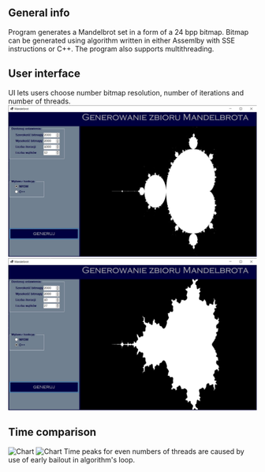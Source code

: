 ## General info
Program generates a Mandelbrot set in a form of a 24 bpp bitmap. Bitmap can be generated using algorithm written in either Assemlby with SSE instructions or C++. The program also supports multithreading.

## User interface
UI lets users choose number bitmap resolution, number of iterations and number of threads.
![Screen Shot](images/mandelSet-MASM.jpg)
![Screen Shot](images/mandelSet-Cpp.jpg)

## Time comparison
![Chart](images/iteration_chart.jpg)
![Chart](images/thread_chart.jpg)
Time peaks for even numbers of threads are caused by use of early bailout in algorithm's loop.